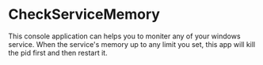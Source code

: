 ﻿# CheckServiceMemory
This console application can helps you to moniter any of your windows service. When the service's memory up to any limit you set, this app will kill the pid first and then restart it.